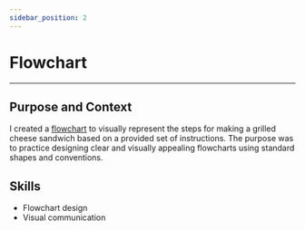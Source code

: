 ```yaml
---
sidebar_position: 2
---
```

# Flowchart

---

## Purpose and Context

I created a [flowchart](https://www.dropbox.com/scl/fi/0w4ymuvsremoxhknye7tm/Jade-Guinoiseau-Flowchart-TWR-2010.png?rlkey=4mtng6fqwjhn7o1ler84lzgwc&st=kdu45q91&dl=0) to visually represent the steps for making a grilled cheese sandwich based on a provided set of instructions. The purpose was to practice designing clear and visually appealing flowcharts using standard shapes and conventions.

## Skills
- Flowchart design
- Visual communication 